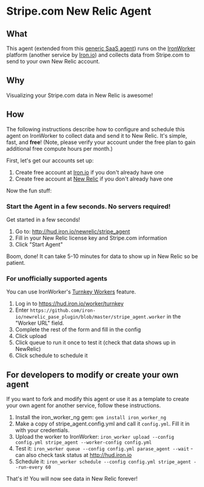 # Stripe.com New Relic Agent

## What

This agent (extended from this [generic SaaS agent](https://github.com/newrelic-platform/ironworker_saas_agent))
runs on the [IronWorker](http://iron.io/worker) platform (another service by [Iron.io](http://iron.io)) and collects data from
Stripe.com to send to your own New Relic account.

## Why

Visualizing your Stripe.com data in New Relic is awesome!

## How

The following instructions describe how to configure and schedule this agent on IronWorker
to collect data and send it to New Relic. It's simple, fast, and **free**! (Note, please 
verify your account under the free plan to gain additional free compute hours per month.)

First, let's get our accounts set up: 

1. Create free account at [Iron.io](http://iron.io) if you don't already have one
1. Create free account at [New Relic](http://newrelic.com) if you don't already have one

Now the fun stuff:

### Start the Agent in a few seconds. No servers required!

Get started in a few seconds!

1. Go to: http://hud.iron.io/newrelic/stripe_agent
2. Fill in your New Relic license key and Stripe.com information
3. Click "Start Agent"

Boom, done!  It can take 5-10 minutes for data to show up in New Relic so be patient. 

### For unofficially supported agents 

You can use IronWorker's [Turnkey Workers](http://dev.iron.io/worker/turnkey) feature. 

1. Log in to https://hud.iron.io/worker/turnkey
1. Enter `https://github.com/iron-io/newrelic_pase_plugin/blob/master/stripe_agent.worker` in the "Worker URL" field.
1. Complete the rest of the form and fill in the config
1. Click upload
1. Click queue to run it once to test it (check that data shows up in NewRelic)
1. Click schedule to schedule it

## For developers to modify or create your own agent 

If you want to fork and modify this agent or use it as a template to create your own agent for another service, follow
these instructions. 

1. Install the iron_worker_ng gem: `gem install iron_worker_ng`
1. Make a copy of stripe_agent.config.yml and call it `config.yml`. Fill it in with your credentials.
1. Upload the worker to IronWorker: `iron_worker upload --config config.yml stripe_agent --worker-config config.yml`
1. Test it: `iron_worker queue --config config.yml parase_agent --wait` - can also check task status at http://hud.iron.io
1. Schedule it: `iron_worker schedule --config config.yml stripe_agent --run-every 60`

That's it! You will now see data in New Relic forever!
